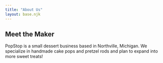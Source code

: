 ```yaml
---
title: "About Us"
layout: base.njk
---
```


## Meet the Maker

PopStop is a small dessert business based in Northville, Michigan. We specialize in handmade cake pops and pretzel rods and plan to expand into more sweet treats!
